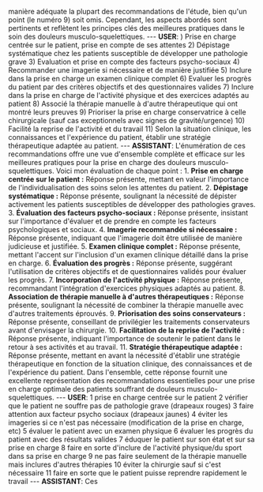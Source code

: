 manière adéquate la plupart des recommandations de l'étude, bien qu'un point (le numéro 9) soit omis. Cependant, les aspects abordés sont pertinents et reflètent les principes clés des meilleures pratiques dans le soin des douleurs musculo-squelettiques. --- **USER**: ) Prise en charge centrée sur le patient, prise en compte de ses attentes 2) Dépistage systématique chez les patients susceptible de développer une pathologie grave 3) Evaluation et prise en compte des facteurs psycho-sociaux 4) Recommander une imagerie si nécessaire et de manière justifiée 5) Inclure dans la prise en charge un examen clinique complet 6) Evaluer les progrès du patient par des critères objectifs et des questionnaires valides 7) Inclure dans la prise en charge de l'activité physique et des exercices adaptés au patient 8) Associé la thérapie manuelle à d'autre thérapeutique qui ont montré leurs preuves 9) Prioriser la prise en charge conservatrice à celle chirurgicale (sauf cas exceptionnels avec signes de gravité/urgence) 10) Facilité la reprise de l'activité et du travail 11) Selon la situation clinique, les connaissances et l'expérience du patient, établir une stratégie thérapeutique adaptée au patient. --- **ASSISTANT**: L'énumération de ces recommandations offre une vue d'ensemble complète et efficace sur les meilleures pratiques pour la prise en charge des douleurs musculo-squelettiques. Voici mon évaluation de chaque point : 1. **Prise en charge centrée sur le patient :** Réponse présente, mettant en valeur l'importance de l'individualisation des soins selon les attentes du patient. 2. **Dépistage systématique :** Réponse présente, soulignant la nécessité de dépister activement les patients susceptibles de développer des pathologies graves. 3. **Évaluation des facteurs psycho-sociaux :** Réponse présente, insistant sur l'importance d'évaluer et de prendre en compte les facteurs psychologiques et sociaux. 4. **Imagerie recommandée si nécessaire :** Réponse présente, indiquant que l'imagerie doit être utilisée de manière judicieuse et justifiée. 5. **Examen clinique complet :** Réponse présente, mettant l'accent sur l'inclusion d'un examen clinique détaillé dans la prise en charge. 6. **Évaluation des progrès :** Réponse présente, suggérant l'utilisation de critères objectifs et de questionnaires validés pour évaluer les progrès. 7. **Incorporation de l'activité physique :** Réponse présente, recommandant l'intégration d'exercices physiques adaptés au patient. 8. **Association de thérapie manuelle à d'autres thérapeutiques :** Réponse présente, soulignant la nécessité de combiner la thérapie manuelle avec d'autres traitements éprouvés. 9. **Priorisation des soins conservateurs :** Réponse présente, conseillant de privilégier les traitements conservateurs avant d'envisager la chirurgie. 10. **Facilitation de la reprise de l'activité :** Réponse présente, indiquant l'importance de soutenir le patient dans le retour à ses activités et au travail. 11. **Stratégie thérapeutique adaptée :** Réponse présente, mettant en avant la nécessité d'établir une stratégie thérapeutique en fonction de la situation clinique, des connaissances et de l'expérience du patient. Dans l'ensemble, cette réponse fournit une excellente représentation des recommandations essentielles pour une prise en charge optimale des patients souffrant de douleurs musculo-squelettiques. --- **USER**: 1 prise en charge centrée sur le patient 2 vérifier que le patient ne souffre pas de pathologie grave (drapeaux rouges) 3 faire attention aux facteur psycho sociaux (drapeaux jaunes) 4 éviter les imageries si ce n'est pas nécessaire (modification de la prise en charge, etc) 5 évaluer le patient avec un examen physique 6 évaluer les progrès du patient avec des résultats valides 7 éduquer le patient sur son état et sur sa prise en charge 8 faire en sorte d'inclure de l'activité physique/du sport dans sa prise en charge 9 ne pas faire seulement de la thérapie manuelle mais inclures d'autres thérapies 10 éviter la chirurgie sauf si c'est nécessaire 11 faire en sorte que le patient puisse reprendre rapidement le travail --- **ASSISTANT**: Ces